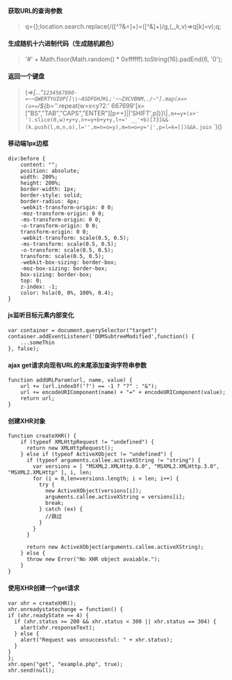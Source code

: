 #### 获取URL的查询参数
> q={};location.search.replace(/([^?&=]+)=([^&]+)/g,(_,k,v)=>q[k]=v);q;
#### 生成随机十六进制代码（生成随机颜色）
> '#' + Math.floor(Math.random() * 0xffffff).toString(16).padEnd(6, '0');
#### 返回一个键盘
> (_=>[..."`1234567890-=~~QWERTYUIOP[]\\~ASDFGHJKL;'~~ZXCVBNM,./~"].map(x=>(o+=`/${b='_'.repeat(w=x<y?2:' 667699'[x=["BS","TAB","CAPS","ENTER"][p++]||'SHIFT',p])}\\|`,m+=y+(x+'    ').slice(0,w)+y+y,n+=y+b+y+y,l+=' __'+b)[73]&&(k.push(l,m,n,o),l='',m=n=o=y),m=n=o=y='|',p=l=k=[])&&k.join`
`)()
#### 移动端1px边框
```
div:before {
    content: "";
    position: absolute;
    width: 200%;
    height: 200%;
    border-width: 1px;
    border-style: solid;
    border-radius: 4px;
    -webkit-transform-origin: 0 0;
    -moz-transform-origin: 0 0;
    -ms-transform-origin: 0 0;
    -o-transform-origin: 0 0;
    transform-origin: 0 0;
    -webkit-transform: scale(0.5, 0.5);
    -ms-transform: scale(0.5, 0.5);
    -o-transform: scale(0.5, 0.5);
    transform: scale(0.5, 0.5);
    -webkit-box-sizing: border-box;
    -moz-box-sizing: border-box;
    box-sizing: border-box;
    top: 0;
    z-index: -1;
    color: hsla(0, 0%, 100%, 0.4);
}
```
#### js监听目标元素内部变化
```
var container = document.querySelector("target")
container.addEventListener('DOMSubtreeModified',function() {
    ...someThin
}, false);
```
#### ajax get请求向现有URL的末尾添加查询字符串参数
```
function addURLParam(url, name, value) {
    url += (url.indexOf('?') == -1 ? "?" : "&");
    url += encodeURIComponent(name) + "=" + encodeURIComponent(value);
    return url;
}
```
#### 创建XHR对象
```
function createXHR() {
    if (typeof XMLHttpRequest != "undefined") {
      return new XMLHttpRequest();
    } else if (typeof ActiveXObject != "undefined") {
      if (typeof arguments.callee.activeXString != "string") {
        var versions = [ "MSXML2.XMLHttp.6.0", "MSXML2.XMLHttp.3.0", "MSXML2.XMLHttp" ], i, len;
        for (i = 0,len=versions.length; i < len; i++) {
          try {
            new ActiveXObject(versions[i]);
            arguments.callee.activeXString = versions[i];
            break;
          } catch (ex) {
            //跳过
          }
        }
      }

      return new ActiveXObject(arguments.callee.activeXString);
    } else {
      throw new Error("No XHR object avaiable.");
    }
}
```
#### 使用XHR创建一个get请求
```
var xhr = createXHR();
xhr.onreadystatechange = function() {
if (xhr.readyState == 4) {
  if (xhr.status >= 200 && xhr.status < 300 || xhr.status == 304) {
    alert(xhr.responseText);
  } else {
    alert("Request was unsuccessful: " + xhr.status);
  }
}
};
xhr.open("get", "example.php", true);
xhr.send(null);
```
